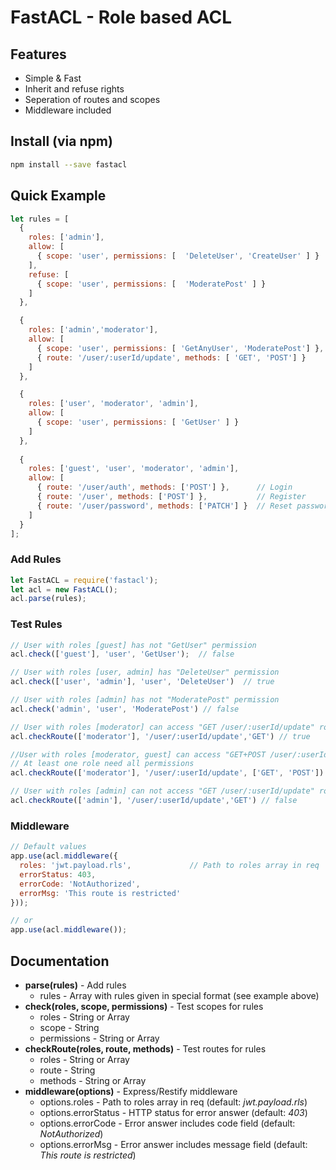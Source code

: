 # FastACL - Role based ACL

## Features
* Simple & Fast
* Inherit and refuse rights
* Seperation of routes and scopes
* Middleware included

## Install (via npm)

```bash
npm install --save fastacl
```

## Quick Example
```javascript
let rules = [
  {
    roles: ['admin'],
    allow: [
      { scope: 'user', permissions: [  'DeleteUser', 'CreateUser' ] }
    ],
    refuse: [
      { scope: 'user', permissions: [  'ModeratePost' ] }
    ]
  },

  {
    roles: ['admin','moderator'],
    allow: [
      { scope: 'user', permissions: [ 'GetAnyUser', 'ModeratePost'] },
      { route: '/user/:userId/update', methods: [ 'GET', 'POST'] }
    ]
  },

  {
    roles: ['user', 'moderator', 'admin'],
    allow: [
      { scope: 'user', permissions: [ 'GetUser' ] }
    ]
  },
  
  {
    roles: ['guest', 'user', 'moderator', 'admin'],
    allow: [
      { route: '/user/auth', methods: ['POST'] },      // Login 
      { route: '/user', methods: ['POST'] },           // Register
      { route: '/user/password', methods: ['PATCH'] }  // Reset password 
    ]
  }
];
```

### Add Rules
```javascript
let FastACL = require('fastacl');
let acl = new FastACL();
acl.parse(rules);
```

### Test Rules
```javascript
// User with roles [guest] has not "GetUser" permission 
acl.check(['guest'], 'user', 'GetUser');  // false

// User with roles [user, admin] has "DeleteUser" permission
acl.check(['user', 'admin'], 'user', 'DeleteUser')  // true

// User with roles [admin] has not "ModeratePost" permission
acl.check('admin', 'user', 'ModeratePost') // false

// User with roles [moderator] can access "GET /user/:userId/update" route
acl.checkRoute(['moderator'], '/user/:userId/update','GET') // true

//User with roles [moderator, guest] can access "GET+POST /user/:userId/update" route 
// At least one role need all permissions
acl.checkRoute(['moderator'], '/user/:userId/update', ['GET', 'POST'])

// User with roles [admin] can not access "GET /user/:userId/update" route
acl.checkRoute(['admin'], '/user/:userId/update','GET') // false
```

### Middleware
```javascript
// Default values
app.use(acl.middleware({
  roles: 'jwt.payload.rls',             // Path to roles array in req
  errorStatus: 403,
  errorCode: 'NotAuthorized',
  errorMsg: 'This route is restricted'
}));

// or 
app.use(acl.middleware());

```

## Documentation

* **parse(rules)** - Add rules
  * rules - Array with rules given in special format (see example above)
* **check(roles, scope, permissions)** - Test scopes for rules
  * roles - String or Array
  * scope - String
  * permissions - String or Array
* **checkRoute(roles, route, methods)** - Test routes for rules
  * roles - String or Array
  * route - String
  * methods - String or Array
* **middleware(options)** - Express/Restify middleware
  * options.roles - Path to roles array in req (default: *jwt.payload.rls*)
  * options.errorStatus - HTTP status for error answer (default: *403*)
  * options.errorCode - Error answer includes code field (default: *NotAuthorized*)
  * options.errorMsg - Error answer includes message field (default: *This route is restricted*)